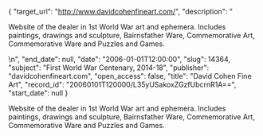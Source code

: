 {
  "target_url": "http://www.davidcohenfineart.com/", 
  "description": "<p>Website of the dealer in 1st World War art and ephemera. Includes paintings, drawings and sculpture, Bairnsfather Ware, Commemorative Art, Commemorative Ware and Puzzles and Games.</p>\n", 
  "end_date": null, 
  "date": "2006-01-01T12:00:00", 
  "slug": 14364, 
  "subject": "First World War Centenary, 2014-18", 
  "publisher": "davidcohenfineart.com", 
  "open_access": false, 
  "title": "David Cohen Fine Art", 
  "record_id": "20060101T120000/L35yUSakoxZGzfUbcrnR1A==", 
  "start_date": null
}

<p>Website of the dealer in 1st World War art and ephemera. Includes paintings, drawings and sculpture, Bairnsfather Ware, Commemorative Art, Commemorative Ware and Puzzles and Games.</p>
